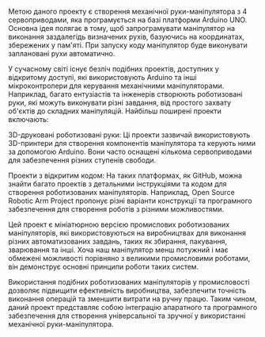 Метою даного проекту є створення механічної руки-маніпулятора з 4 сервоприводами, яка програмується на базі платформи Arduino UNO. Основна ідея полягає в тому, щоб запрограмувати маніпулятор на виконання заздалегідь визначених рухів, базуючись на координатах, збережених у пам'яті. При запуску коду маніпулятор буде виконувати заплановані рухи автоматично.

У сучасному світі існує безліч подібних проектів, доступних у відкритому доступі, які використовують Arduino та інші мікроконтролери для керування механічними маніпуляторами. Наприклад, багато ентузіастів та інженерів створюють роботизовані руки, які можуть виконувати різні завдання, від простого захвату об'єктів до складних маніпуляцій. Найбільш поширені проекти включають:

3D-друковані роботизовані руки: Ці проекти зазвичай використовують 3D-принтери для створення компонентів маніпулятора та керують ними за допомогою Arduino. Вони часто оснащені кількома сервоприводами для забезпечення різних ступенів свободи.

Проекти з відкритим кодом: На таких платформах, як GitHub, можна знайти багато проектів з детальними інструкціями та кодом для створення роботизованих маніпуляторів. Наприклад, Open Source Robotic Arm Project пропонує різні варіанти конструкції та програмного забезпечення для створення роботів з різними можливостями.

Цей проект є мініатюрною версією промислових роботизованих маніпуляторів, які використовуються на виробництвах для виконання різних автоматизованих завдань, таких як збирання, пакування, зварювання та інші. Хоча наш маніпулятор менш потужний і має обмежені можливості порівняно з великими промисловими роботами, він демонструє основні принципи роботи таких систем.

Використання подібних роботизованих маніпуляторів у промисловості дозволяє підвищити ефективність виробництва, забезпечити точність виконання операцій та зменшити витрати на ручну працю. Таким чином, даний проект представляє собою інтеграцію апаратного та програмного забезпечення для створення універсальної та зручної у використанні механічної руки-маніпулятора.
